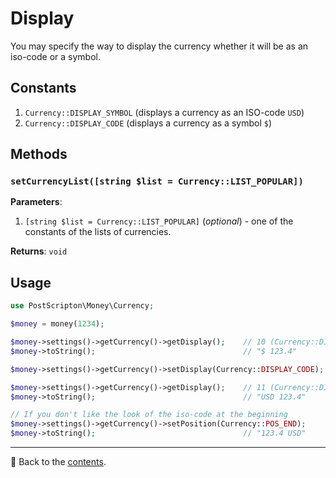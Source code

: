 # Display
You may specify the way to display the currency whether it will be as an iso-code or a symbol.

## Constants

1. `Currency::DISPLAY_SYMBOL` (displays a currency as an ISO-code `USD`)
2. `Currency::DISPLAY_CODE` (displays a currency as a symbol `$`)

## Methods

### `setCurrencyList([string $list = Currency::LIST_POPULAR])`
**Parameters**:
1. `[string $list = Currency::LIST_POPULAR]` (*optional*) - one of the constants of the lists of currencies.

**Returns**: `void`

## Usage

```php
use PostScripton\Money\Currency;

$money = money(1234);

$money->settings()->getCurrency()->getDisplay();    // 10 (Currency::DISPLAY_SYMBOL)
$money->toString();                                 // "$ 123.4"

$money->settings()->getCurrency()->setDisplay(Currency::DISPLAY_CODE);

$money->settings()->getCurrency()->getDisplay();    // 11 (Currency::DISPLAY_CODE)
$money->toString();                                 // "USD 123.4"

// If you don't like the look of the iso-code at the beginning
$money->settings()->getCurrency()->setPosition(Currency::POS_END);
$money->toString();                                 // "123.4 USD"
```

---

📌 Back to the [contents](/README.md#table-of-contents).